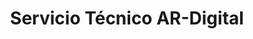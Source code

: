 ---
title: "Servicio Técnico AR-Digital"
url: /ciudad-autonoma-de-buenos-aires/servicio-tecnico-ar-digital/
shop: Allgemein
---